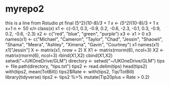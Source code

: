 # myrepo2
this is a line from Rstudio pt final
(5^2)*(10-8)/3 + 1
x <- (5^2)*(10-8)/3 + 1
x
x+1
n <- 50
x/n
class(x)
x1 <- c(-0.1, 0.3, -0.9, 0.2, -0.6, -2.3, -0.1, 0.3, -0.9, 0.2, -0.6, -2.3)
x2 <- c("red", "blue", "green", "purple")
x3 <- x1 > 0
x3
names(x1) <- c("Michael", "Cameron", "Taylor", "Chad", "Jessin", "Shaowli", "Shama", "Meera", "Ashley", "Ximena", "Gavin", "Courtney")
x1
names(x1)
x1["Jessin"]
X <- matrix(x1, nrow = 2)
X
X1 <- matrix(rnorm(6), ncol=3)
X2 <- matrix(rnorm(6), ncol=3)
rbind(X1,X2)
cbind(X1,X2)
setwd("~/UKOneDrive/GLM")
directory <- setwd("~/UKOneDrive/GLM")
tips <- file.path(directory, "tips.txt")
tips2 <- read.delim(tips)
head(tips2)
with(tips2, mean(TotBill))
tips2$Rate <- with(tips2, Tip/TotBill)
library(tidyverse)
tips2 <- tips2 %>%
mutate(Tip20plus = Rate > 0.2)
